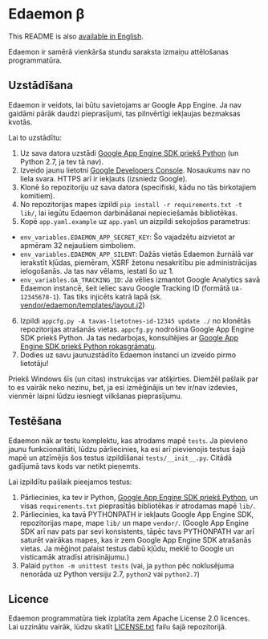 # Edaemon β

This README is also [available in English](README.md).

Edaemon ir samērā vienkārša stundu saraksta izmaiņu attēlošanas programmatūra.

## Uzstādīšana

Edaemon ir veidots, lai būtu savietojams ar Google App Engine. Ja nav gaidāmi
pārāk daudzi pieprasījumi, tas pilnvērtīgi iekļaujas bezmaksas kvotās.

Lai to uzstādītu:

1. Uz sava datora uzstādi [Google App Engine SDK priekš Python](https://cloud.google.com/appengine/downloads)
(un Python 2.7, ja tev tā nav).
2. Izveido jaunu lietotni [Google Developers Console](https://console.developers.google.com).
  Nosaukums nav no liela svara. HTTPS arī ir iekļauts (izsniedz Google).
3. Klonē šo repozitoriju uz sava datora (specifiski, kādu no tās birkotajiem
  komitiem).
4. No repozitorijas mapes izpildi `pip install -r requirements.txt -t lib/`,
  lai iegūtu Edaemon darbināšanai nepieciešamās bibliotēkas.
5. Kopē `app.yaml.example` uz `app.yaml` un aizpildi sekojošos parametrus:
  - `env_variables.EDAEMON_APP_SECRET_KEY`: Šo vajadzētu aizvietot ar apmēram 32
  nejaušiem simboliem.
  - `env_variables.EDAEMON_APP_SILENT`: Dažās vietās Edaemon žurnālā var ierakstīt
  kļūdas, piemēram, XSRF žetonu nesakritību pie administrācijas ielogošanās.
  Ja tas nav vēlams, iestati šo uz 1.
  - `env_variables.GA_TRACKING_ID`: Ja vēlies izmantot Google Analytics savā
  Edaemon instancē, šeit ieliec savu Google Tracking ID (formātā `UA-12345678-1`).
  Tas tiks injicēts katrā lapā (sk. [vendor/edaemon/templates/layout.j2](vendor/edaemon/templates/layout.j2))
6. Izpildi `appcfg.py -A tavas-lietotnes-id-12345 update ./` no klonētās
  repozitorijas atrašanās vietas. `appcfg.py` nodrošina Google App Engine SDK priekš Python.
  Ja tas nedarbojas, konsultējies ar
  [Google App Engine SDK priekš Python rokasgrāmatu](https://cloud.google.com/appengine/docs/python/).
7. Dodies uz savu jaunuzstādīto Edaemon instanci un izveido pirmo lietotāju!

Priekš Windows šīs (un citas) instrukcijas var atšķirties. Diemžēl pašlaik par
to es vairāk neko nezinu, bet, ja esi izmēģinājis un tev ir/nav izdevies,
vienmēr laipni lūdzu iesniegt vilkšanas pieprasījumu.

## Testēšana

Edaemon nāk ar testu komplektu, kas atrodams mapē `tests`. Ja pievieno jaunu
funkcionalitāti, lūdzu pārliecinies, ka esi arī pievienojis testus šajā mapē
un atzīmējis šos testus izpildīšanai `tests/__init__.py`. Citādā gadījumā tavs
kods var netikt pieņemts.

Lai izpildītu pašlaik pieejamos testus:

1. Pārliecinies, ka tev ir Python,
  [Google App Engine SDK priekš Python](https://cloud.google.com/appengine/downloads),
  un visas `requirements.txt` pieprasītās bibliotēkas ir atrodamas mapē `lib/`.
2. Pārliecinies, ka tavā PYTHONPATH ir iekļauts Google App Engine SDK,
  repozitorijas mape, mape `lib/` un mape `vendor/`.
  (Google App Engine SDK arī nav pats par sevi konsistents, tāpēc tavs PYTHONPATH
  var arī saturēt vairākas mapes, kas ir zem Google App Engine SDK atrašanās vietas.
  Ja mēģinot palaist testus dabū kļūdu, meklē to Google un visticamāk atradīsi
  atrisinājumu.)
3. Palaid `python -m unittest tests` (vai, ja `python` pēc noklusējuma nenorāda
  uz Python versiju 2.7, `python2` vai `python2.7`)

## Licence

Edaemon programmatūra tiek izplatīta zem Apache License 2.0 licences. Lai
uzzinātu vairāk, lūdzu skatīt [LICENSE.txt](LICENSE.txt) failu šajā repozitorijā.
